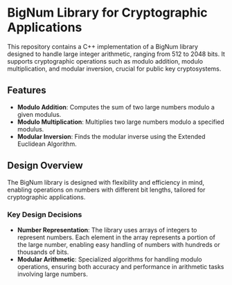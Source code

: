 # BigNum Library for Cryptographic Applications

This repository contains a C++ implementation of a BigNum library designed to handle large integer arithmetic, ranging from 512 to 2048 bits. It supports cryptographic operations such as modulo addition, modulo multiplication, and modular inversion, crucial for public key cryptosystems.

## Features

- **Modulo Addition**: Computes the sum of two large numbers modulo a given modulus.
- **Modulo Multiplication**: Multiplies two large numbers modulo a specified modulus.
- **Modular Inversion**: Finds the modular inverse using the Extended Euclidean Algorithm.

## Design Overview

The BigNum library is designed with flexibility and efficiency in mind, enabling operations on numbers with different bit lengths, tailored for cryptographic applications.

### Key Design Decisions
- **Number Representation**: The library uses arrays of integers to represent numbers. Each element in the array represents a portion of the large number, enabling easy handling of numbers with hundreds or thousands of bits.
- **Modular Arithmetic**: Specialized algorithms for handling modulo operations, ensuring both accuracy and performance in arithmetic tasks involving large numbers.
